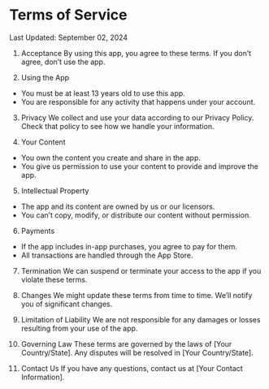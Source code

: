 # Terms of Service
Last Updated: September 02, 2024

1. Acceptance By using this app, you agree to these terms. If you don’t agree, don’t use the app.

2. Using the App

  + You must be at least 13 years old to use this app.
  + You are responsible for any activity that happens under your account.

3. Privacy We collect and use your data according to our Privacy Policy. Check that policy to see how we handle your information.

4. Your Content

  + You own the content you create and share in the app.
  + You give us permission to use your content to provide and improve the app.

5. Intellectual Property

  + The app and its content are owned by us or our licensors.
  + You can’t copy, modify, or distribute our content without permission.

6. Payments

  + If the app includes in-app purchases, you agree to pay for them.
  + All transactions are handled through the App Store.

7. Termination We can suspend or terminate your access to the app if you violate these terms.

8. Changes We might update these terms from time to time. We’ll notify you of significant changes.

9. Limitation of Liability We are not responsible for any damages or losses resulting from your use of the app.

10. Governing Law These terms are governed by the laws of [Your Country/State]. Any disputes will be resolved in [Your Country/State].

11. Contact Us If you have any questions, contact us at [Your Contact Information].
